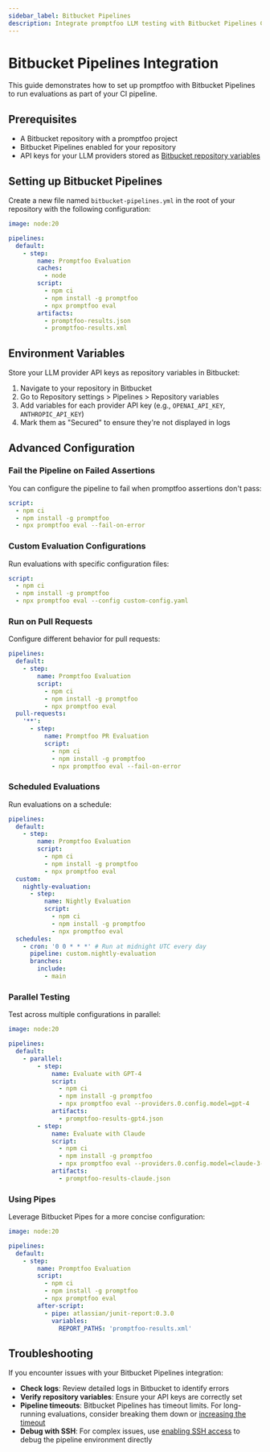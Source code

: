 ```yaml
---
sidebar_label: Bitbucket Pipelines
description: Integrate promptfoo LLM testing with Bitbucket Pipelines CI/CD to automate evaluations, track results, and catch regressions in your AI models using built-in assertions
---
```


# Bitbucket Pipelines Integration

This guide demonstrates how to set up promptfoo with Bitbucket Pipelines to run evaluations as part of your CI pipeline.

## Prerequisites

- A Bitbucket repository with a promptfoo project
- Bitbucket Pipelines enabled for your repository
- API keys for your LLM providers stored as [Bitbucket repository variables](https://support.atlassian.com/bitbucket-cloud/docs/variables-and-secrets/)

## Setting up Bitbucket Pipelines

Create a new file named `bitbucket-pipelines.yml` in the root of your repository with the following configuration:

```yaml
image: node:20

pipelines:
  default:
    - step:
        name: Promptfoo Evaluation
        caches:
          - node
        script:
          - npm ci
          - npm install -g promptfoo
          - npx promptfoo eval
        artifacts:
          - promptfoo-results.json
          - promptfoo-results.xml
```

## Environment Variables

Store your LLM provider API keys as repository variables in Bitbucket:

1. Navigate to your repository in Bitbucket
2. Go to Repository settings > Pipelines > Repository variables
3. Add variables for each provider API key (e.g., `OPENAI_API_KEY`, `ANTHROPIC_API_KEY`)
4. Mark them as "Secured" to ensure they're not displayed in logs

## Advanced Configuration

### Fail the Pipeline on Failed Assertions

You can configure the pipeline to fail when promptfoo assertions don't pass:

```yaml
script:
  - npm ci
  - npm install -g promptfoo
  - npx promptfoo eval --fail-on-error
```

### Custom Evaluation Configurations

Run evaluations with specific configuration files:

```yaml
script:
  - npm ci
  - npm install -g promptfoo
  - npx promptfoo eval --config custom-config.yaml
```

### Run on Pull Requests

Configure different behavior for pull requests:

```yaml
pipelines:
  default:
    - step:
        name: Promptfoo Evaluation
        script:
          - npm ci
          - npm install -g promptfoo
          - npx promptfoo eval
  pull-requests:
    '**':
      - step:
          name: Promptfoo PR Evaluation
          script:
            - npm ci
            - npm install -g promptfoo
            - npx promptfoo eval --fail-on-error
```

### Scheduled Evaluations

Run evaluations on a schedule:

```yaml
pipelines:
  default:
    - step:
        name: Promptfoo Evaluation
        script:
          - npm ci
          - npm install -g promptfoo
          - npx promptfoo eval
  custom:
    nightly-evaluation:
      - step:
          name: Nightly Evaluation
          script:
            - npm ci
            - npm install -g promptfoo
            - npx promptfoo eval
  schedules:
    - cron: '0 0 * * *' # Run at midnight UTC every day
      pipeline: custom.nightly-evaluation
      branches:
        include:
          - main
```

### Parallel Testing

Test across multiple configurations in parallel:

```yaml
image: node:20

pipelines:
  default:
    - parallel:
        - step:
            name: Evaluate with GPT-4
            script:
              - npm ci
              - npm install -g promptfoo
              - npx promptfoo eval --providers.0.config.model=gpt-4
            artifacts:
              - promptfoo-results-gpt4.json
        - step:
            name: Evaluate with Claude
            script:
              - npm ci
              - npm install -g promptfoo
              - npx promptfoo eval --providers.0.config.model=claude-3-opus-20240229
            artifacts:
              - promptfoo-results-claude.json
```

### Using Pipes

Leverage Bitbucket Pipes for a more concise configuration:

```yaml
image: node:20

pipelines:
  default:
    - step:
        name: Promptfoo Evaluation
        script:
          - npm ci
          - npm install -g promptfoo
          - npx promptfoo eval
        after-script:
          - pipe: atlassian/junit-report:0.3.0
            variables:
              REPORT_PATHS: 'promptfoo-results.xml'
```

## Troubleshooting

If you encounter issues with your Bitbucket Pipelines integration:

- **Check logs**: Review detailed logs in Bitbucket to identify errors
- **Verify repository variables**: Ensure your API keys are correctly set
- **Pipeline timeouts**: Bitbucket Pipelines has timeout limits. For long-running evaluations, consider breaking them down or [increasing the timeout](https://support.atlassian.com/bitbucket-cloud/docs/build-timeouts/)
- **Debug with SSH**: For complex issues, use [enabling SSH access](https://support.atlassian.com/bitbucket-cloud/docs/debug-your-pipelines-with-ssh/) to debug the pipeline environment directly
